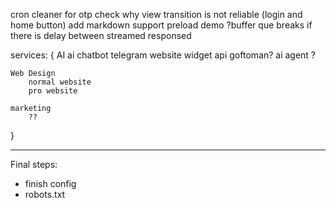 cron cleaner for otp
check why view transition is not reliable (login and home button)
add markdown support
preload demo 
?buffer que breaks if there is delay between streamed responsed

services: {
    AI 
        ai chatbot
            telegram
            website widget
            api
            goftoman?
        ai agent
            ?

    Web Design
        normal website 
        pro website

    marketing
        ??
}

***
Final steps:
- finish config
- robots.txt

